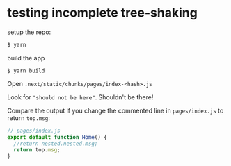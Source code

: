 # testing incomplete tree-shaking

setup the repo:
```sh
$ yarn
```

build the app
```
$ yarn build
```

Open `.next/static/chunks/pages/index-<hash>.js`

Look for `"should not be here"`. Shouldn't be there!

Compare the output if you change the commented line in `pages/index.js` to return `top.msg`:
```js
// pages/index.js
export default function Home() {
  //return nested.nested.msg;
  return top.msg;
}
```